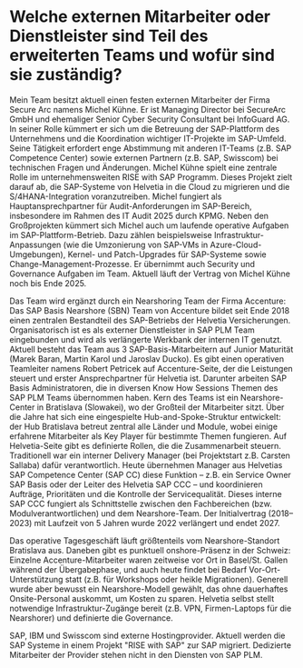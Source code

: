 # Welche externen Mitarbeiter oder Dienstleister sind Teil des erweiterten Teams und wofür sind sie zuständig?

Mein Team besitzt aktuell einen festen externen Mitarbeiter der Firma Secure Arc namens Michel Kühne. Er ist Managing Director bei SecureArc GmbH und ehemaliger Senior Cyber Security Consultant bei InfoGuard AG. In seiner Rolle kümmert er sich um die Betreuung der SAP-Plattform des Unternehmens und die Koordination wichtiger IT-Projekte im SAP-Umfeld. Seine Tätigkeit erfordert enge Abstimmung mit anderen IT-Teams (z.B. SAP Competence Center) sowie externen Partnern (z.B. SAP, Swisscom) bei technischen Fragen und Änderungen. Michel Kühne spielt eine zentrale Rolle im unternehmensweiten RISE with SAP Programm. Dieses Projekt zielt darauf ab, die SAP-Systeme von Helvetia in die Cloud zu migrieren und die S/4HANA-Integration voranzutreiben. Michel fungiert als Hauptansprechpartner für Audit-Anforderungen im SAP-Bereich, insbesondere im Rahmen des IT Audit 2025 durch KPMG. Neben den Großprojekten kümmert sich Michel auch um laufende operative Aufgaben im SAP-Plattform-Betrieb. Dazu zählen beispielsweise Infrastruktur-Anpassungen (wie die Umzonierung von SAP-VMs in Azure-Cloud-Umgebungen), Kernel- und Patch-Upgrades für SAP-Systeme sowie Change-Management-Prozesse. Er übernimmt auch Security und Governance Aufgaben im Team. Aktuell läuft der Vertrag von Michel Kühne noch bis Ende 2025.

Das Team wird ergänzt durch ein Nearshoring Team der Firma Accenture: Das SAP Basis Nearshore (SBN) Team von Accenture bildet seit Ende 2018 einen zentralen Bestandteil des SAP-Betriebs der Helvetia Versicherungen. Organisatorisch ist es als externer Dienstleister in SAP PLM Team eingebunden und wird als verlängerte Werkbank der internen IT genutzt. Aktuell besteht das Team aus 3 SAP-Basis-Mitarbeitern auf Junior Maturität (Marek Baran, Martin Karol und Jaroslav Ducko). Es gibt einen operativen Teamleiter namens Robert Petricek auf Accenture-Seite, der die Leistungen steuert und erster Ansprechpartner für Helvetia ist. Darunter arbeiten SAP Basis Administratoren, die in diversen Know How Sessions Themen des SAP PLM Teams übernommen haben. Kern des Teams ist ein Nearshore-Center in Bratislava (Slowakei), wo der Großteil der Mitarbeiter sitzt. Über die Jahre hat sich eine eingespielte Hub-and-Spoke-Struktur entwickelt: der Hub Bratislava betreut zentral alle Länder und Module, wobei einige erfahrene Mitarbeiter als Key Player für bestimmte Themen fungieren. Auf Helvetia-Seite gibt es definierte Rollen, die die Zusammenarbeit steuern. Traditionell war ein interner Delivery Manager (bei Projektstart z.B. Carsten Sallaba) dafür verantwortlich. Heute übernehmen Manager aus Helvetias SAP Competence Center (SAP CC) diese Funktion – z.B. ein Service Owner SAP Basis oder der Leiter des Helvetia SAP CCC – und koordinieren Aufträge, Prioritäten und die Kontrolle der Servicequalität. Dieses interne SAP CCC fungiert als Schnittstelle zwischen den Fachbereichen (bzw. Modulverantwortlichen) und dem Nearshore-Team. Der Initialvertrag (2018–2023) mit Laufzeit von 5 Jahren wurde 2022 verlängert und endet 2027.

Das operative Tagesgeschäft läuft größtenteils vom Nearshore-Standort Bratislava aus. Daneben gibt es punktuell onshore-Präsenz in der Schweiz: Einzelne Accenture-Mitarbeiter waren zeitweise vor Ort in Basel/St. Gallen während der Übergabephase, und auch heute findet bei Bedarf Vor-Ort-Unterstützung statt (z.B. für Workshops oder heikle Migrationen). Generell wurde aber bewusst ein Nearshore-Modell gewählt, das ohne dauerhaftes Onsite-Personal auskommt, um Kosten zu sparen. Helvetia selbst stellt notwendige Infrastruktur-Zugänge bereit (z.B. VPN, Firmen-Laptops für die Nearshorer) und definierte die Governance.

SAP, IBM und Swisscom sind externe Hostingprovider. Aktuell werden die SAP Systeme in einem Projekt "RISE with SAP" zur SAP migriert. Dedizierte Mitarbeiter der Provider stehen nicht in den Diensten von SAP PLM.
